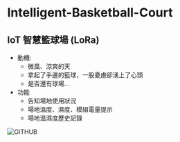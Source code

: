 # Intelligent-Basketball-Court

## IoT 智慧籃球場 (LoRa)  
* 動機:
  * 微風、涼爽的天  
  * 拿起了手邊的籃球，一股憂慮卻湧上了心頭  
  * 是否還有球場…  
* 功能
  * 告知場地使用狀況  
  * 場地溫度、濕度、模組電量提示  
  * 場地溫濕度歷史記錄   
  
![GITHUB]( 圖片網址 "圖片名稱")
